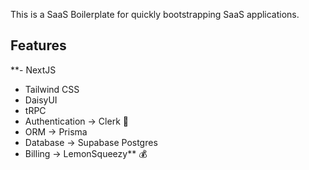 This is a SaaS Boilerplate for quickly bootstrapping SaaS applications.

## Features

\*\*- NextJS

- Tailwind CSS
- DaisyUI
- tRPC
- Authentication -> Clerk 🔐
- ORM -> Prisma
- Database -> Supabase Postgres
- Billing -> LemonSqueezy\*\* 💰
